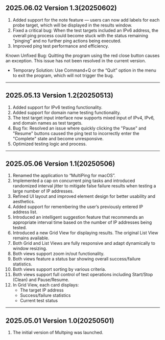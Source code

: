 
## 2025.06.02 Version 1.3(20250602)
1. Added support for the note feature — users can now add labels for each probe target, which will be displayed in the results window.
2. Fixed a critical bug: When the test targets included an IPv6 address, the overall ping process could become stuck with the status remaining “pinging” and no further ping actions being executed.
3. Improved ping test performance and efficiency.

Known Unfixed Bug: Quitting the program using the red close button causes an exception. This issue has not been resolved in the current version.
- Temporary Solution: Use Command+Q or the “Quit” option in the menu to exit the program, which will not  trigger the bug.



-----

## 2025.05.13 Version 1.2(20250513)
1. Added support for IPv6 testing functionality.
2. Added support for domain name testing functionality.
3. The test target input interface now supports mixed input of IPv4, IPv6, and domain names as test targets.
4. Bug fix: Resolved an issue where quickly clicking the "Pause" and "Resume" buttons caused the ping test to incorrectly enter the "Complete" state and become unresponsive.
5. Optimized testing logic and process.


-----

## 2025.05.06 Version 1.1(20250506)
1. Renamed the application to “MultiPing for macOS”.
2. Implemented a cap on concurrent ping tasks and introduced randomized interval jitter to mitigate false failure results when testing a large number of IP addresses.
3. Refined UI layout and improved element design for better usability and aesthetics.
4. Added support for remembering the user’s previously entered IP address list.
5. Introduced an intelligent suggestion feature that recommends an appropriate interval time based on the number of IP addresses being tested.
6. Introduced a new Grid View for displaying results. The original List View remains available.
7. Both Grid and List Views are fully responsive and adapt dynamically to window resizing.
8. Both views support zoom in/out functionality.
9. Both views feature a status bar showing overall success/failure statistics.
10. Both views support sorting by various criteria.
11. Both views support full control of test operations including Start/Stop (Clean) and Pause/Resume.
12. In Grid View, each card displays:
	- The target IP address
	- Success/failure statistics
	- Current test status


-----


## 2025.05.01 Version 1.0(20250501)
1. The initial version of Multping was launched.

